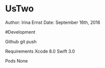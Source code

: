 # UsTwo

Author: Irina Ernst
Date: September 16th, 2016

#Development

Github 
git push

Requirements
Xcode 8.0
Swift 3.0

Pods
None
